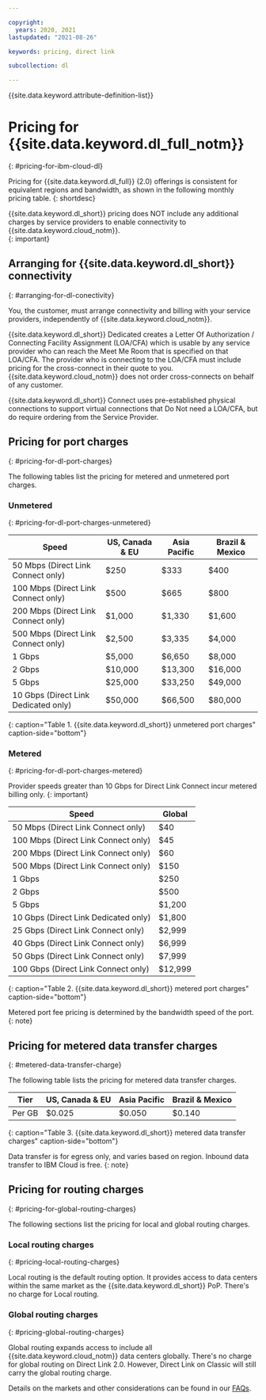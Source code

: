 ```yaml
---

copyright:
  years: 2020, 2021
lastupdated: "2021-08-26"

keywords: pricing, direct link

subcollection: dl

---
```


{{site.data.keyword.attribute-definition-list}}

# Pricing for {{site.data.keyword.dl_full_notm}}
{: #pricing-for-ibm-cloud-dl}

Pricing for {{site.data.keyword.dl_full}} (2.0) offerings is consistent for equivalent regions and bandwidth, as shown in the following monthly pricing table.
{: shortdesc}

{{site.data.keyword.dl_short}} pricing does NOT include any additional charges by service providers to enable connectivity to {{site.data.keyword.cloud_notm}}.  
{: important}

## Arranging for {{site.data.keyword.dl_short}} connectivity  
{: #arranging-for-dl-conectivity}

You, the customer, must arrange connectivity and billing with your service providers, independently of {{site.data.keyword.cloud_notm}}.

{{site.data.keyword.dl_short}} Dedicated creates a Letter Of Authorization / Connecting Facility Assignment (LOA/CFA) which is usable by any service provider who can reach the Meet Me Room that is specified on that LOA/CFA. The provider who is connecting to the LOA/CFA must include pricing for the cross-connect in their quote to you. {{site.data.keyword.cloud_notm}} does not order cross-connects on behalf of any customer.

{{site.data.keyword.dl_short}} Connect uses pre-established physical connections to support virtual connections that Do Not need a LOA/CFA, but do require ordering from the Service Provider. 

## Pricing for port charges
{: #pricing-for-dl-port-charges}

The following tables list the pricing for metered and unmetered port charges.

### Unmetered
{: #pricing-for-dl-port-charges-unmetered}

| Speed | US, Canada & EU | Asia Pacific | Brazil & Mexico |
|----|----|----|----|
|  50 Mbps (Direct Link Connect only) |    $250 |    $333 |    $400 |
| 100 Mbps (Direct Link Connect only) |    $500 |    $665 |    $800 |
| 200 Mbps (Direct Link Connect only) |  $1,000 |  $1,330 |  $1,600 |
| 500 Mbps (Direct Link Connect only) |  $2,500 |  $3,335 |  $4,000 |
|   1 Gbps |  $5,000 |  $6,650 |  $8,000 |
|   2 Gbps | $10,000 | $13,300 | $16,000 |
|   5 Gbps | $25,000 | $33,250 | $49,000 |
|  10 Gbps (Direct Link Dedicated only) | $50,000 | $66,500 | $80,000 |
{: caption="Table 1. {{site.data.keyword.dl_short}} unmetered port charges" caption-side="bottom"}

### Metered  
{: #pricing-for-dl-port-charges-metered}

Provider speeds greater than 10 Gbps for Direct Link Connect incur metered billing only.
{: important}

| Speed | Global |
|----|----|
|  50 Mbps (Direct Link Connect only) |   $40 |
| 100 Mbps (Direct Link Connect only) |   $45 |
| 200 Mbps (Direct Link Connect only) |   $60 |
| 500 Mbps (Direct Link Connect only) |  $150 |
|   1 Gbps |  $250 |
|   2 Gbps |  $500 |
|   5 Gbps |$1,200 |
|  10 Gbps (Direct Link Dedicated only) |$1,800 |
|  25 Gbps (Direct Link Connect only) |$2,999 |
|  40 Gbps (Direct Link Connect only) |$6,999 |
|  50 Gbps (Direct Link Connect only) |$7,999 |
| 100 Gbps (Direct Link Connect only)|$12,999 |
{: caption="Table 2. {{site.data.keyword.dl_short}} metered port charges" caption-side="bottom"}

Metered port fee pricing is determined by the bandwidth speed of the port.
{: note}


## Pricing for metered data transfer charges
{: #metered-data-transfer-charge}

The following table lists the pricing for metered data transfer charges.

| Tier | US, Canada & EU | Asia Pacific | Brazil & Mexico |
|----|----|----|----|
| Per GB | $0.025 | $0.050 | $0.140 |
{: caption="Table 3. {{site.data.keyword.dl_short}} metered data transfer charges" caption-side="bottom"}

Data transfer is for egress only, and varies based on region. Inbound data transfer to IBM Cloud is free.
{: note}

## Pricing for routing charges
{: #pricing-for-global-routing-charges}

The following sections list the pricing for local and global routing charges.

### Local routing charges
{: #pricing-local-routing-charges}

Local routing is the default routing option. It provides access to data centers within the same market as the {{site.data.keyword.dl_short}} PoP. There's no charge for Local routing.

### Global routing charges
{: #pricing-global-routing-charges}

Global routing expands access to include all {{site.data.keyword.cloud_notm}} data centers globally. There's no charge for global routing on Direct Link 2.0. However, Direct Link on Classic will still carry the global routing charge.  

Details on the markets and other considerations can be found in our [FAQs](/docs/dl?topic=dl-faqs).
